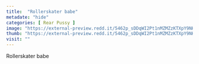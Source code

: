 ```yaml
---
title:  "Rollerskater babe"
metadate: "hide"
categories: [ Rear Pussy ]
image: "https://external-preview.redd.it/5462p_sDDqWI2Pt1nMZMZzKTXpY9NH2GJ3a_xmhRcNA.jpg?auto=webp&s=295118c53cbd9e2a2d2ab0a1535864eef6e8e7d9"
thumb: "https://external-preview.redd.it/5462p_sDDqWI2Pt1nMZMZzKTXpY9NH2GJ3a_xmhRcNA.jpg?width=640&crop=smart&auto=webp&s=606753b2982ee51aa4675f0be787ae1ba2aa0d00"
visit: ""
---
```

Rollerskater babe
